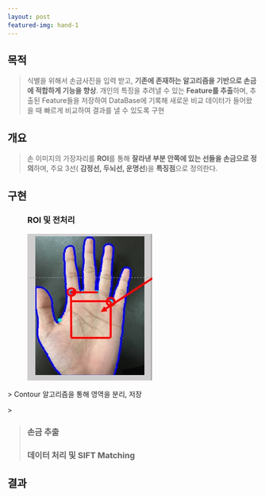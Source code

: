 ```yaml
---
layout: post
featured-img: hand-1
---
```


## 목적 

> 식별을 위해서 손금사진을 입력 받고, **기존에 존재하는 알고리즘을 기반으로 손금에 적합하게 기능을 향상**. 개인의 특징을 추려낼 수 있는 **Feature를 추출**하며, 추출된 Feature들을 저장하여 DataBase에 기록해 새로운 비교 데이터가 들어왔을 때 빠르게 비교하여 결과를 낼 수 있도록 구현

## 개요
>손 이미지의 가장자리를 **ROI**를 통해 **잘라낸 부분 안쪽에 있는 선들을 손금으로 정의**하며, 주요 3선( **감정선, 두뇌선, 운명선**)을 **특징점**으로 정의한다.

<div>
<h2>구현</h2>
<h3 style="margin-left: 40px;">ROI 및 전처리</h3>
    <div>
    <img src="/assets/img/posts/hand-sub1.jpg"  width="50%" height="50%" style="margin-left: 40px;" />
    <p>> Contour 알고리즘을 통해 영역을 분리, 저장</p>
    <p>></p>
    </div>
</div>

> ### 손금 추출
> ### 데이터 처리 및 SIFT Matching

## 결과
